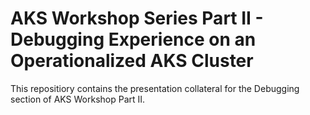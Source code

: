 # AKS Workshop Series Part II - Debugging Experience on an Operationalized AKS Cluster

This repositiory contains the presentation collateral for the Debugging section of AKS Workshop Part II.
